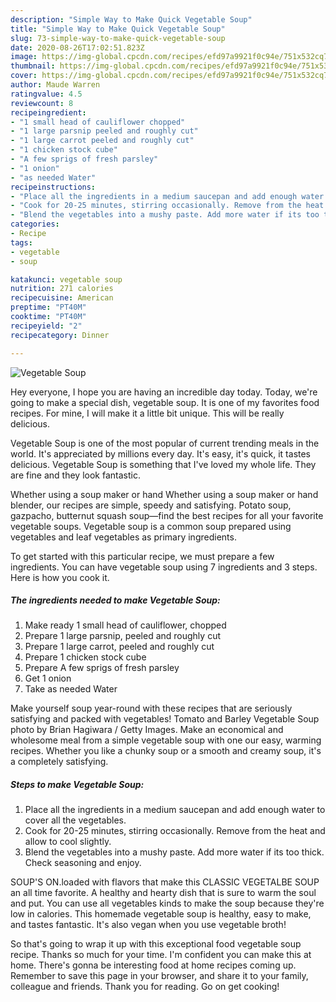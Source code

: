 ```yaml
---
description: "Simple Way to Make Quick Vegetable Soup"
title: "Simple Way to Make Quick Vegetable Soup"
slug: 73-simple-way-to-make-quick-vegetable-soup
date: 2020-08-26T17:02:51.823Z
image: https://img-global.cpcdn.com/recipes/efd97a9921f0c94e/751x532cq70/vegetable-soup-recipe-main-photo.jpg
thumbnail: https://img-global.cpcdn.com/recipes/efd97a9921f0c94e/751x532cq70/vegetable-soup-recipe-main-photo.jpg
cover: https://img-global.cpcdn.com/recipes/efd97a9921f0c94e/751x532cq70/vegetable-soup-recipe-main-photo.jpg
author: Maude Warren
ratingvalue: 4.5
reviewcount: 8
recipeingredient:
- "1 small head of cauliflower chopped"
- "1 large parsnip peeled and roughly cut"
- "1 large carrot peeled and roughly cut"
- "1 chicken stock cube"
- "A few sprigs of fresh parsley"
- "1 onion"
- "as needed Water"
recipeinstructions:
- "Place all the ingredients in a medium saucepan and add enough water to cover all the vegetables."
- "Cook for 20-25 minutes, stirring occasionally. Remove from the heat and allow to cool slightly."
- "Blend the vegetables into a mushy paste. Add more water if its too thick. Check seasoning and enjoy."
categories:
- Recipe
tags:
- vegetable
- soup

katakunci: vegetable soup 
nutrition: 271 calories
recipecuisine: American
preptime: "PT40M"
cooktime: "PT40M"
recipeyield: "2"
recipecategory: Dinner

---
```



![Vegetable Soup](https://img-global.cpcdn.com/recipes/efd97a9921f0c94e/751x532cq70/vegetable-soup-recipe-main-photo.jpg)

Hey everyone, I hope you are having an incredible day today. Today, we're going to make a special dish, vegetable soup. It is one of my favorites food recipes. For mine, I will make it a little bit unique. This will be really delicious.

Vegetable Soup is one of the most popular of current trending meals in the world. It's appreciated by millions every day. It's easy, it's quick, it tastes delicious. Vegetable Soup is something that I've loved my whole life. They are fine and they look fantastic.

Whether using a soup maker or hand Whether using a soup maker or hand blender, our recipes are simple, speedy and satisfying. Potato soup, gazpacho, butternut squash soup—find the best recipes for all your favorite vegetable soups. Vegetable soup is a common soup prepared using vegetables and leaf vegetables as primary ingredients.


To get started with this particular recipe, we must prepare a few ingredients. You can have vegetable soup using 7 ingredients and 3 steps. Here is how you cook it.

<!--inarticleads1-->

##### The ingredients needed to make Vegetable Soup:

1. Make ready 1 small head of cauliflower, chopped
1. Prepare 1 large parsnip, peeled and roughly cut
1. Prepare 1 large carrot, peeled and roughly cut
1. Prepare 1 chicken stock cube
1. Prepare A few sprigs of fresh parsley
1. Get 1 onion
1. Take as needed Water


Make yourself soup year-round with these recipes that are seriously satisfying and packed with vegetables! Tomato and Barley Vegetable Soup photo by Brian Hagiwara / Getty Images. Make an economical and wholesome meal from a simple vegetable soup with one our easy, warming recipes. Whether you like a chunky soup or a smooth and creamy soup, it&#39;s a completely satisfying. 

<!--inarticleads2-->

##### Steps to make Vegetable Soup:

1. Place all the ingredients in a medium saucepan and add enough water to cover all the vegetables.
1. Cook for 20-25 minutes, stirring occasionally. Remove from the heat and allow to cool slightly.
1. Blend the vegetables into a mushy paste. Add more water if its too thick. Check seasoning and enjoy.


SOUP&#39;S ON.loaded with flavors that make this CLASSIC VEGETALBE SOUP an all time favorite. A healthy and hearty dish that is sure to warm the soul and put. You can use all vegetables kinds to make the soup because they&#39;re low in calories. This homemade vegetable soup is healthy, easy to make, and tastes fantastic. It&#39;s also vegan when you use vegetable broth! 

So that's going to wrap it up with this exceptional food vegetable soup recipe. Thanks so much for your time. I'm confident you can make this at home. There's gonna be interesting food at home recipes coming up. Remember to save this page in your browser, and share it to your family, colleague and friends. Thank you for reading. Go on get cooking!
